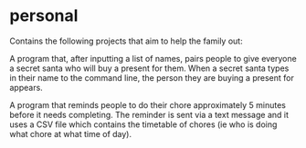 # personal

Contains the following projects that aim to help the family out:

A program that, after inputting a list of names, pairs people to give everyone a secret santa who will buy a present for them. When a secret santa types in their name to the command line, the person they are buying a present for appears.

A program that reminds people to do their chore approximately 5 minutes before it needs completing. The reminder is sent via a text message and it uses a CSV file which contains the timetable of chores (ie who is doing what chore at what time of day).
